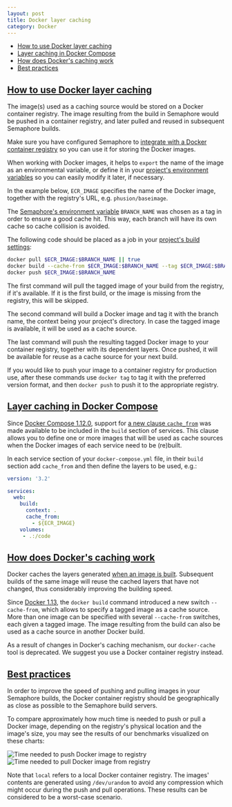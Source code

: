 ```yaml
---
layout: post
title: Docker layer caching
category: Docker
---
```


- [How to use Docker layer caching](#usage)
- [Layer caching in Docker Compose](#docker_compose)
- [How does Docker's caching work](#how_caching_works)
- [Best practices](#best_practices)

## <a name="usage" href="#usage">How to use Docker layer caching</a>

The image(s) used as a caching source would be stored on a Docker container
registry. The image resulting from the build in Semaphore would be pushed in a
container registry, and later pulled and reused in subsequent Semaphore builds.

Make sure you have configured Semaphore to
[integrate with a Docker container registry](/docs/docker/setting-up-continuous-integration-for-docker-project.html)
so you can use it for storing the Docker images.

When working with Docker images, it helps to `export` the name of the image as
an environmental variable, or define it in your
[project's environment variables](/docs/exporting-environment-variables.html)
so you can easily modify it later, if necessary.

In the example below, `ECR_IMAGE` specifies the name of the Docker image,
together with the registry's URL, e.g. `phusion/baseimage`.

The [Semaphore's environment variable](/docs/available-environment-variables.html)
`BRANCH_NAME` was chosen as a tag in order to ensure a good cache hit.
This way, each branch will have its own cache so cache collision is avoided.

The following code should be placed as a job in your
[project's build settings](/docs/customizing-build-commands.html):

```bash
docker pull $ECR_IMAGE:$BRANCH_NAME || true
docker build --cache-from $ECR_IMAGE:$BRANCH_NAME --tag $ECR_IMAGE:$BRANCH_NAME .
docker push $ECR_IMAGE:$BRANCH_NAME
```

The first command will pull the tagged image of your build from the registry,
if it's available. If it is the first build, or the image is missing from the
registry, this will be skipped.

The second command will build a Docker image and tag it with the branch name,
the context being your project's directory. In case the tagged image is
available, it will be used as a cache source.

The last command will push the resulting tagged Docker image to your container
registry, together with its dependent layers. Once pushed, it will be available
for reuse as a cache source for your next build.

If you would like to push your image to a container registry for production
use, after these commands use `docker tag` to tag it with the preferred
version format, and then `docker push` to push it to the appropriate registry.

## <a name="docker_compose" href="#docker_compose">Layer caching in Docker Compose</a>

Since [Docker Compose 1.12.0](https://github.com/docker/compose/blob/master/CHANGELOG.md#1120-2017-04-04),
support for [a new clause `cache_from`](https://docs.docker.com/compose/compose-file/#cache_from)
was made available to be included in the `build` section of services.
This clause allows you to define one or more images that will be used as cache
sources when the Docker images of each service need to be (re)built.

In each service section of your `docker-compose.yml` file, in their `build`
section add `cache_from` and then define the layers to be used, e.g.:

```yaml
version: '3.2'

services:
  web:
    build:
      context: .
      cache_from:
        - ${ECR_IMAGE}
    volumes:
     - .:/code
```

## <a name="how_caching_works" href="#how_caching_works">How does Docker's caching work</a>

Docker caches the layers generated [when an image is built](https://docs.docker.com/engine/userguide/eng-image/dockerfile_best-practices/#build-cache).
Subsequent builds of the same image will reuse the cached layers that have not
changed, thus considerably improving the building speed.

Since [Docker 1.13](https://github.com/moby/moby/blob/master/CHANGELOG.md#1130-2017-01-18),
the `docker build` command introduced a new switch `--cache-from`, which allows
to specify a tagged image as a cache source. More than one image can be
specified with several `--cache-from` switches, each given a tagged image.
The image resulting from the build  can also be used as a cache source in
another Docker build.

As a result of changes in Docker's caching mechanism, our `docker-cache` tool
is deprecated. We suggest you use a Docker container registry instead.

## <a name="best_practices" href="#best_practices">Best practices</a>

In order to improve the speed of pushing and pulling images in your Semaphore
builds, the Docker container registry should be geographically as close as
possible to the Semaphore build servers.

To compare approximately how much time is needed to push or pull a Docker
image, depending on the registry's physical location and the image's size,
you may see the results of our benchmarks visualized on these charts:

<img src="/docs/assets/img/docker/docker-layer-caching/registry-push-graph.png" class="img-responsive img-bordered" alt="Time needed to push Docker image to registry">
<img src="/docs/assets/img/docker/docker-layer-caching/registry-pull-graph.png" class="img-responsive img-bordered" alt="Time needed to pull Docker image from registry">

Note that `local` refers to a local Docker container registry. The images'
contents are generated using `/dev/urandom` to avoid any compression which
might occur during the push and pull operations. These results can be
considered to be a worst-case scenario.
